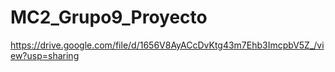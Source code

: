 # MC2_Grupo9_Proyecto
https://drive.google.com/file/d/1656V8AyACcDvKtg43m7Ehb3ImcpbV5Z_/view?usp=sharing
